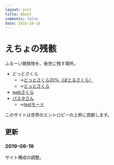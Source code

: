 ```yaml
---
layout: post
title: About
comments: false
date: 2016-10-16
---
```


# えちょの残骸

ふるーい開発物を、後世に残す場所。

+ どっとさくら
  + →[どっとさくら20%（ぼとるさくら）](/old/dot-sakura/download/nar/dot_sakura_020.nar)
  + →[どっとさくら](/old/dot-sakura/download/nar/dot_sakura.nar)
+ [webさくら](/old/web-sakura/areka/i.html)
+ [パスタさん](/pasta/index.html)
  + →[testモード](/pasta/app/design.html)

このサイトは世界のエントロピーの上昇に貢献します。

## 更新

### 2019-08-19

サイト構成の調整。
